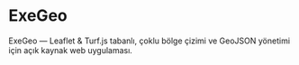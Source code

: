 # ExeGeo
 ExeGeo — Leaflet &amp; Turf.js tabanlı, çoklu bölge çizimi ve GeoJSON yönetimi için açık kaynak web uygulaması.
